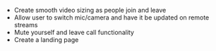 - Create smooth video sizing as people join and leave
- Allow user to switch mic/camera and have it be updated on remote streams
- Mute yourself and leave call functionality
- Create a landing page